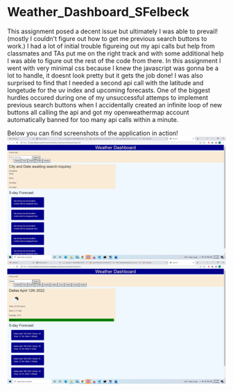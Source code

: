 # Weather_Dashboard_SFelbeck

This assignment posed a decent issue but ultimately I was able to prevail! (mostly I couldn't figure out how to get me previous search buttons to work.)
I had a lot of initial trouble figureing out my api calls but help from classmates and TAs put me on the right track and with some additional help I was able to figure out the rest of the code from there.
In this assignment I went with very minimal css because I knew the javascript was gonna be a lot to handle, it doesnt look pretty but it gets the job done!
I was also surprised to find that I needed a second api call with the latitude and longetude for the uv index and upcoming forecasts.
One of the biggest hurdles occured during one of my unsuccessful attemps to implement previous search buttons when I accidentally created an infinite loop of new buttons all calling the api and got my openweathermap account automatically banned for too many api calls within a minute.

Below you can find screenshots of the application in action!
![screenshot](./assets/assets/before.png)
![screenshot](./assets/assets/after.png)